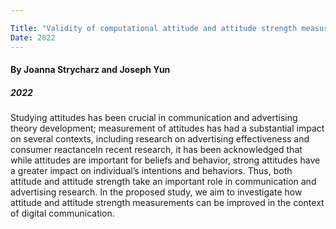 ```yaml
---

Title: "Validity of computational attitude and attitude strength measures for social media data"
Date: 2022
---
```


#### By Joanna Strycharz and Joseph Yun
##### 2022

Studying attitudes has been crucial in communication and advertising theory development; measurement of attitudes has had a substantial impact on several contexts, including research on advertising effectiveness and consumer reactanceIn recent research, it has been acknowledged that while attitudes are important for beliefs and behavior, strong attitudes have a greater impact on individual’s intentions and behaviors. Thus, both attitude and attitude strength take an important role in communication and advertising research. In the proposed study, we aim to investigate how attitude and attitude strength measurements can be improved in the context of digital communication.




